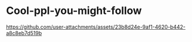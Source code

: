 # Cool-ppl-you-might-follow
https://github.com/user-attachments/assets/23b8d24e-9af1-4620-b442-a8c8eb7d519b
